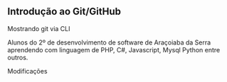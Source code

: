 ## Introdução ao Git/GitHub

Mostrando git via CLI

Alunos do 2º de desenvolvimento de software de Araçoiaba da Serra
aprendendo com linguagem de PHP, C#, Javascript, Mysql Python entre 
outros.

Modificações